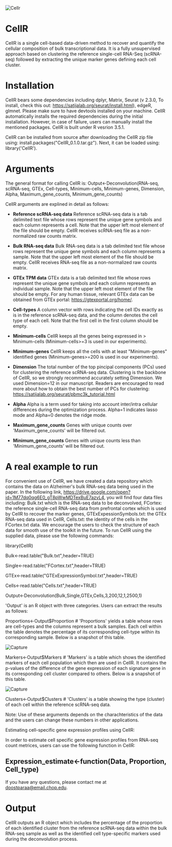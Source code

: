 ![Cellr](https://user-images.githubusercontent.com/24727526/65530825-aaaf0b00-dec6-11e9-9531-ca8a72a9abd4.JPG)

# CellR
CellR is a single cell-based data-driven method to recover and quantify the cellular composition of bulk transcriptional data. It is a fully unsupervised approach based on clustering the reference single-cell RNA-Seq (scRNA-seq) followed by extracting the unique marker genes defining each cell cluster. 


# Installation
CellR bears some dependencies including dplyr, Matrix, Seurat (v 2.3.0, To install, check this out: https://satijalab.org/seurat/install.html), edgeR, glmnet. Please make sure to have devtools installed on your machine. CellR automatically installs the required dependencies during the initial installation. However, in case of failure, users can manually install the mentioned packages. CellR is built under R vesrion 3.5.1.

CellR can be installed from source after downloading the CellR zip file using: install.packages("CellR_0.1.0.tar.gz"). Next, it can be loaded using: library('CellR').
# Arguments
The general format for calling CellR is: 
Output<-Deconvolution(RNA-seq, scRNA-seq, GTEx, Cell-types, Minimum-cells, Minimum-genes, Dimension, Alpha, Maximum_gene_counts, Minimum_gene_counts)

CellR arguments are explined in detail as follows:
* **Reference scRNA-seq data**
Reference scRNA-seq data is a tab delimited text file whose rows represent the unique gene symbols and each column represents a cell. Note that the upper left most element of the file should be empty.
CellR receives scRNA-seq file as a non-normalized raw counts matrix.

* **Bulk RNA-seq data**
Bulk RNA-seq data is a tab delimited text file whose rows represent the unique gene symbols and each column represents a sample. Note that the upper left most element of the file should be empty.
CellR receives RNA-seq file as a non-normalized raw counts matrix.

* **GTEx TPM data**
GTEx data is a tab delimited text file whose rows represent the unique gene symbols and each column represents an individual sample. Note that the upper left most element of the file should be empty. For any human tissue, relevant GTEx data can be obtained from GTEx portal: https://gtexportal.org/home/.

* **Cell-types**
A column vector with rows indicating the cell IDs exactly as is in the reference scRNA-seq data, and the column denotes the cell type of each cell. Note that the first cell in the first column should be empty.

* **Minimum-cells**
CellR keeps all the genes being expressed in > Minimum-cells (Minimum-cells>=3 is used in our experiments).

* **Minimum-genes**
CellR keeps all the cells with at least "Minimum-genes" identified genes (Minimum-genes>=200 is used in our experiments).

* **Dimension**
The total number of the top pincipal components (PCs) used for clustering the reference scRNA-seq data. Clustering is the backbone of CellR, so we strongly recommend accurately setting Dimension. We used Dimension=12 in our manuscript. Readers are encouraged to read more about how to obtain the best number of PCs for clustering: https://satijalab.org/seurat/pbmc3k_tutorial.html

* **Alpha**
Alpha is a term used for taking into account inter/intra cellular differences during the optimization process. Alpha=1 indicates lasso mode and Alpha=0 denotes the ridge mode.

* **Maximum_gene_counts**
Genes with unique counts over 'Maximum_gene_counts' will be filtered out.

* **Minimum_gene_counts**
Genes with unique counts less than 'Minimum_gene_counts' will be filtered out.

# A real example to run
For convenient use of CellR, we have created a data repository which contains the data on Alzheimer's bulk RNA-seq data being used in the paper. In the following link, https://drive.google.com/open?id=1M77dq0qg6E0_gT8pWwMDTexBuE7azvL4, you will find four data files including: Bulk.txt which is the RNA-seq data to be deconvolved, FCortex: the reference single-cell RNA-seq data from prefrontal cortex which is used by CellR to recover the marker genes, GTExExpessionSymbols.txt: the GTEx RNA-seq data used in CellR, Cells.txt: the identity of the cells in the FCortex.txt data. We encourage the users to check the structure of each data for smooth use of the toolkit in the future.
To run CellR using the supplied data, please use the following commands:

library(CellR)

Bulk<-read.table("Bulk.txt",header=TRUE)

Single<-read.table("FCortex.txt",header=TRUE)

GTEx<-read.table("GTExExpressionSymbol.txt",header=TRUE)

Cells<-read.table("Cells.txt",header=TRUE)

Output<-Deconvolution(Bulk,Single,GTEx,Cells,3,200,12,1,2500,1)

'Output' is an R object with three categories. Users can extract the results as follows:

Proportions<-Output$Proportion      # 'Proportions' yields a table whose rows are cell-types and the columns represent a bulk samples. Each cell within the table denotes the percentage of its corresponding cell-type within its corresponding sample. Below is a snapshot of this table.

![Capture](https://user-images.githubusercontent.com/24727526/65543165-a1ca3380-dede-11e9-82ab-b3ae398a3e90.JPG)


Markers<-Output$Markers   # 'Markers' is a table which shows the identified markers of each cell population which then are used in CellR. It contains the p-values of the difference of the gene expression of each signature gene in its corresponding cell cluster compared to others. Below is a snapshot of this table.

![Capture](https://user-images.githubusercontent.com/24727526/65543507-464c7580-dedf-11e9-9a42-e34b34910db5.JPG)

Clusters<-Output$Clusters  # 'Clusters' is a table showing the type (cluster) of each cell within the reference scRNA-seq data.




Note: Use of these arguments depends on the charachteristics of the data and the users can change these numbers in other applications.


Estimating cell-specific gene expression profiles using CellR:

In order to estimate cell specific gene expression profiles from RNA-seq count metrices, users can use the following function in CellR:

Expression_estimate<-function(Data, Proportion, Cell_type)
------------------------------------------------------------------------------------------------------------------------
If you have any questions, please contact me at doostparaa@email.chop.edu.



# Output
CellR outputs an R object which includes the percentage of the proportion of each identified cluster from the reference scRNA-seq data within the bulk RNA-seq sample as well as the identified cell type-specific markers used during the deconvolution process.
